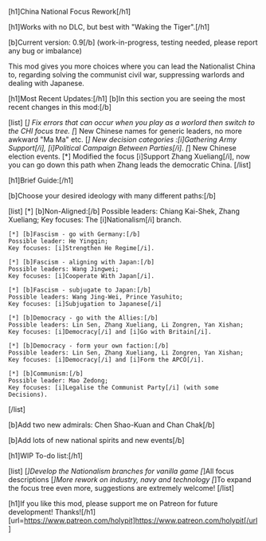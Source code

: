 [h1]China National Focus Rework[/h1]

[h1]Works with no DLC, but best with "Waking the Tiger".[/h1]

[b]Current version: 0.9[/b] (work-in-progress, testing needed, please report any bug or imbalance)

This mod gives you more choices where you can lead the Nationalist China to, regarding solving the communist civil war, suppressing warlords and dealing with Japanese.

[h1]Most Recent Updates:[/h1]
[b]In this section you are seeing the most recent changes in this mod:[/b]

[list]
    [*] Fix errors that can occur when you play as a worlord then switch to the CHI focus tree.
    [*] New Chinese names for generic leaders, no more awkward "Ma Ma" etc.
    [*] New decision categories :[i]Gathering Army Support[/i], [i]Political Campaign Between Parties[/i].
    [*] New Chinese election events.
    [*] Modified the focus [i]Support Zhang Xueliang[/i], now you can go down this path when Zhang leads the democratic China.
[/list]

[h1]Brief Guide:[/h1]

[b]Choose your desired ideology with many different paths:[/b]

[list]
    [*] [b]Non-Aligned:[/b]
    Possible leaders: Chiang Kai-Shek, Zhang Xueliang;
    Key focuses: The [i]Nationalism[/i] branch.

    [*] [b]Fascism - go with Germany:[/b]
    Possible leader: He Yingqin;
    Key focuses: [i]Strengthen He Regime[/i].

    [*] [b]Fascism - aligning with Japan:[/b]
    Possible leaders: Wang Jingwei;
    Key focuses: [i]Cooperate With Japan[/i].

    [*] [b]Fascism - subjugate to Japan:[/b]
    Possible leaders: Wang Jing-Wei, Prince Yasuhito;
    Key focuses: [i]Subjugation to Japanese[/i]

    [*] [b]Democracy - go with the Allies:[/b]
    Possible leaders: Lin Sen, Zhang Xueliang, Li Zongren, Yan Xishan;
    Key focuses: [i]Democracy[/i] and [i]Go with Britain[/i].

    [*] [b]Democracy - form your own faction:[/b]
    Possible leaders: Lin Sen, Zhang Xueliang, Li Zongren, Yan Xishan;
    Key focuses: [i]Democracy[/i] and [i]Form the APCO[/i].

    [*] [b]Communism:[/b]
    Possible leader: Mao Zedong;
    Key focuses: [i]Legalise the Communist Party[/i] (with some Decisions).
[/list]

[b]Add two new admirals: Chen Shao-Kuan and Chan Chak[/b]

[b]Add lots of new national spirits and new events[/b]


[h1]WIP To-do list:[/h1]

[list]
[*]Develop the Nationalism branches for vanilla game
[*]All focus descriptions
[*]More rework on industry, navy and technology
[*]To expand the focus tree even more, suggestions are extremely welcome!
[/list]

[h1]If you like this mod, please support me on Patreon for future development! Thanks![/h1]
[url=https://www.patreon.com/holypit]https://www.patreon.com/holypit[/url]
